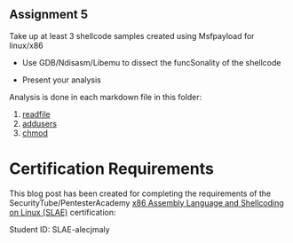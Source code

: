 ## Assignment 5 

Take up at least 3 shellcode samples created 
using Msfpayload for linux/x86  
- Use GDB/Ndisasm/Libemu to dissect the 
funcSonality of the shellcode

- Present your analysis

Analysis is done in each markdown file in this folder:
1. [readfile](./1_readfile.md)
2. [addusers](./2_adduser.md)
3. [chmod](./3_chmod.md)



# Certification Requirements

This blog post has been created for completing the requirements of the SecurityTube/PentesterAcademy [x86 Assembly Language and Shellcoding on Linux (SLAE)](https://www.pentesteracademy.com/course?id=3) certification:

Student ID: SLAE-alecjmaly
